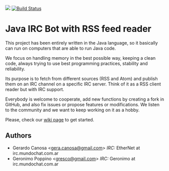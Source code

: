 ![](http://i.imgur.com/hrELgzg.png)
[![Build Status](https://travis-ci.org/MadCoderZ/NewsBotIRC.svg?branch=master)](https://travis-ci.org/MadCoderZ/NewsBotIRC)
# Java IRC Bot with RSS feed reader

This project has been entirely written in the Java language, so it basically can
run on computers that are able to run Java code.

We focus on handling memory in the best possible way, keeping a clean code,
always trying to use best programming practices, stability and reliability.

Its purpose is to fetch from different sources (RSS and Atom) and publish them
on an IRC channel on a specific IRC server. Think of it as a RSS client reader
but with IRC support.

Everybody is welcome to cooperate, add new functions by creating a fork in
GitHub, and also fix issues or propose features or modifications. We listen to
the community and we want to keep working on it as a hobby.

Please, check our [wiki page](https://github.com/MadCoderZ/NewsBotIRC/wiki) to
get started.

## Authors

- Gerardo Canosa <[gera.canosa@gmail.com](mailto:gera.canosa@gmail.com)> _IRC:_ EtherNet at irc.mundochat.com.ar
- Geronimo Poppino <[gresco@gmail.com](mailto:gresco@gmail.com)> _IRC:_ Geronimo at irc.mundochat.com.ar

